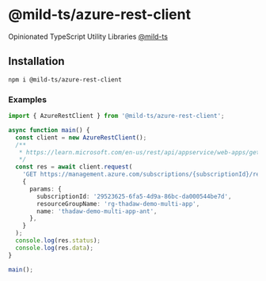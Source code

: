 # @mild-ts/azure-rest-client

Opinionated TypeScript Utility Libraries [@mild-ts](https://github.com/mildronize/mild-ts)

## Installation
```
npm i @mild-ts/azure-rest-client
```

### Examples
```ts
import { AzureRestClient } from '@mild-ts/azure-rest-client';

async function main() {
  const client = new AzureRestClient();
  /**
   * https://learn.microsoft.com/en-us/rest/api/appservice/web-apps/get
   */
  const res = await client.request(
    'GET https://management.azure.com/subscriptions/{subscriptionId}/resourceGroups/{resourceGroupName}/providers/Microsoft.Web/sites/{name}?api-version=2022-03-01',
    {
      params: {
        subscriptionId: '29523625-6fa5-4d9a-86bc-da000544be7d',
        resourceGroupName: 'rg-thadaw-demo-multi-app',
        name: 'thadaw-demo-multi-app-ant',
      },
    }
  );
  console.log(res.status);
  console.log(res.data);
}

main();
```
